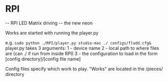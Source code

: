 # RPI

--
RPI LED Matrix driving -- the new neon


Works are started with running the player.py 

e.g. 
```sudo python ./RPI/player.py studio-mac ./ configs/fludd.cfg&```
player.py takes 3 arguments:
1 - device name
2 - local path to where files are (can ./ if run from inside RPI)
3 - the configuration to load in the form [config directory]/[config file name]

Config files specify which work to play. 
"Works" are located in the /pieces/ directory

